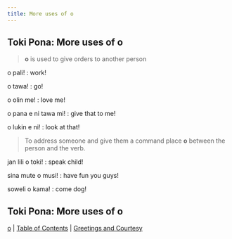 ```yaml
---
title: More uses of o
---
```


## Toki Pona: More uses of o

> **o** is used to give orders to another person

o pali!
: work!

o tawa!
: go!

o olin me!
: love me!

o pana e ni tawa mi!
: give that to me!

o lukin e ni!
: look at that!

> To address someone and give them a command place **o** between the person and the verb.

jan lili o toki!
: speak child!

sina mute o musi!
: have fun you guys!

soweli o kama!
: come dog!

## Toki Pona: More uses of o

[o](47o.md) | [Table of Contents](toc.md) | [Greetings and Courtesy](49Greetings.md)